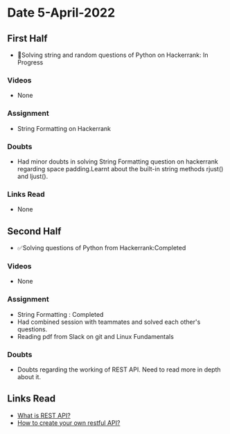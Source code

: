 # Date 5-April-2022

## First Half

- 🔄Solving string and random questions of Python on Hackerrank: In Progress

### Videos

- None

### Assignment

- String Formatting on Hackerrank

### Doubts

- Had minor doubts in solving String Formatting question on hackerrank regarding space padding.Learnt about the built-in string methods rjust() and ljust().

### Links Read

- None

## Second Half

- ✅Solving questions of Python from Hackerrank:Completed

### Videos

- None

### Assignment

- String Formatting : Completed
- Had combined session with teammates and solved each other's questions.
- Reading pdf from Slack on git and Linux Fundamentals

### Doubts

- Doubts regarding the working of REST API. Need to read more in depth about it.

## Links Read

- [What is REST API?](https://medium.com/edureka/what-is-rest-api-d26ea9000ee6)
- [How to create your own restful API?](https://gabrymartinez.medium.com/how-to-create-your-own-little-restful-web-api-and-do-not-get-lost-in-the-process-part-1-cf8db6833ae4)
